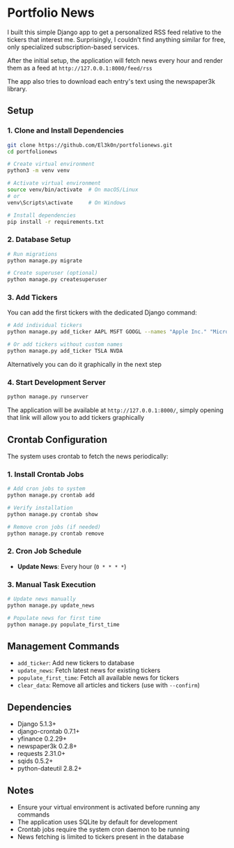 # Portfolio News

I built this simple Django app to get a personalized RSS feed relative to the tickers that interest me.
Surprisingly, I couldn't find anything similar for free, only specialized subscription-based services.

After the initial setup, the application will fetch news every hour and render them as a feed at `http://127.0.0.1:8000/feed/rss`

The app also tries to download each entry's text using the newspaper3k library.

## Setup

### 1. Clone and Install Dependencies
```bash
git clone https://github.com/El3k0n/portfolionews.git
cd portfolionews

# Create virtual environment
python3 -m venv venv

# Activate virtual environment
source venv/bin/activate  # On macOS/Linux
# or
venv\Scripts\activate     # On Windows

# Install dependencies
pip install -r requirements.txt
```

### 2. Database Setup
```bash
# Run migrations
python manage.py migrate

# Create superuser (optional)
python manage.py createsuperuser
```

### 3. Add Tickers
You can add the first tickers with the dedicated Django command:

```bash
# Add individual tickers
python manage.py add_ticker AAPL MSFT GOOGL --names "Apple Inc." "Microsoft Corporation" "Alphabet Inc."

# Or add tickers without custom names
python manage.py add_ticker TSLA NVDA
```

Alternatively you can do it graphically in the next step

### 4. Start Development Server
```bash
python manage.py runserver
```

The application will be available at `http://127.0.0.1:8000/`, simply opening that link will allow you to add tickers graphically

## Crontab Configuration
The system uses crontab to fetch the news periodically:

### 1. Install Crontab Jobs
```bash
# Add cron jobs to system
python manage.py crontab add

# Verify installation
python manage.py crontab show

# Remove cron jobs (if needed)
python manage.py crontab remove
```

### 2. Cron Job Schedule
- **Update News**: Every hour (`0 * * * *`)

### 3. Manual Task Execution
```bash
# Update news manually
python manage.py update_news

# Populate news for first time
python manage.py populate_first_time
```

## Management Commands

- `add_ticker`: Add new tickers to database
- `update_news`: Fetch latest news for existing tickers
- `populate_first_time`: Fetch all available news for tickers
- `clear_data`: Remove all articles and tickers (use with `--confirm`)


## Dependencies

- Django 5.1.3+
- django-crontab 0.7.1+
- yfinance 0.2.29+
- newspaper3k 0.2.8+
- requests 2.31.0+
- sqids 0.5.2+
- python-dateutil 2.8.2+

## Notes

- Ensure your virtual environment is activated before running any commands
- The application uses SQLite by default for development
- Crontab jobs require the system cron daemon to be running
- News fetching is limited to tickers present in the database
